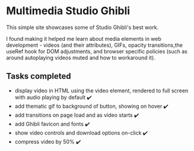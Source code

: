 # Multimedia Studio Ghibli

This simple site showcases some of Studio Ghibli's best work. 

I found making it helped me learn about media elements in web development - videos (and their attributes), GIFs, opacity transitions,the useRef hook for DOM adjustments, and browser specific policies (such as around autoplaying videos muted and how to workaround it). 

## Tasks completed

- display video in HTML using the video element, rendered to full screen with audio playing by default ✔️
- add thematic gif to background of button, showing on hover ✔️
- add transitions on page load and as video starts ✔️
- add Ghibli favicon and fonts ✔️
- show video controls and download options on-click ✔️
- compress video by 50% ✔️